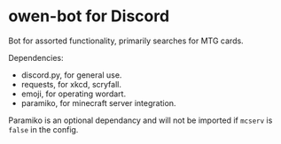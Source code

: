 <h1>owen-bot for Discord</h1>

Bot for assorted functionality, primarily searches for MTG cards.

Dependencies:
    
* discord.py, for general use.
* requests, for xkcd, scryfall.
* emoji, for operating wordart.
* paramiko, for minecraft server integration.

Paramiko is an optional dependancy and will not be imported if ```mcserv``` is ```false``` in the config. 

